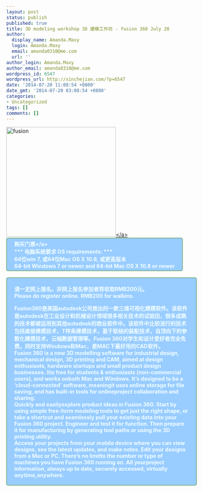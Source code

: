 ```yaml
---
layout: post
status: publish
published: true
title: 3D modeling workshop 3D 建模工作坊 - fusion 360 July 20
author:
  display_name: Amanda.Maxy
  login: Amanda.Maxy
  email: amanda0310@me.com
  url: ''
author_login: Amanda.Maxy
author_email: amanda0310@me.com
wordpress_id: 6547
wordpress_url: http://xinchejian.com/?p=6547
date: '2014-07-20 11:08:54 +0800'
date_gmt: '2014-07-20 03:08:54 +0800'
categories:
- Uncategorized
tags: []
comments: []
---
```

<p><a href="http:&#47;&#47;xinchejian.com&#47;wp-content&#47;uploads&#47;2014&#47;07&#47;fusion.png"><img src="http:&#47;&#47;xinchejian.com&#47;wp-content&#47;uploads&#47;2014&#47;07&#47;fusion-290x290.png" alt="fusion" width="290" height="290" class="aligncenter size-thumbnail wp-image-6548" &#47;><&#47;a><br />
<a style="color: rgb(242, 255, 255); font-weight: 700; border: 1px solid rgb(74, 143, 50); border-top-left-radius: 4px; border-top-right-radius: 4px; border-bottom-right-radius: 4px; border-bottom-left-radius: 4px; cursor: pointer; display: inline-block; font-size: 14px; margin-bottom: 3px; overflow: visible; padding: 5px 20px 4px; text-decoration: none; background: rgb(153, 204, 255);" href="http:&#47;&#47;www.vasee.com&#47;event&#47;view.jsp?inid=ff80808146acac6f01473fcd673a1c95" target="_blank" id="ied_button_show" alt="购买门票3D modeling workshop 3D 建模工作坊 - fusion 360" title="购买门票">购买门票<&#47;a><br />
*** 电脑系统要求 OS requirements: ***<br />
64位win 7, 或64位Mac OS X 10.8, 或更高版本<br />
64-bit Windows 7 or newer and 64-bit Mac OS X 10.8 or newer</p>
<p>请一定网上报名。非网上报名参加者将收取RMB200元。<br />
Please do register online. RMB200 for walkins.</p>
<p>Fusion360是美国autodesk公司推出的一款三维可视化建模软件。该软件是autodesk在工业设计和机械设计领域很多相关技术的试验田，很多成熟的技术都被运用到其他autodesk的商业软件中。该软件中比较流行的技术包括直接建模技术，T样条建模技术，基于联结的装配技术，自顶向下的参数化建模技术，云端数据管理等。Fusion 360对学生和设计爱好者完全免费。同时支持Windows和Mac，是MAC下最好用的CAD软件。<br />
Fusion 360 is a new 3D modelling software for industrial design, mechanical design, 3D printing and CAM, aimed at design enthusiasts, hardware startups and small product design businesses. Itis free for students & enthusiasts (non-commercial users), and works onboth Mac and Windows. It&rsquo;s designed to be a &lsquo;cloud-connected&rsquo; software, meaningit uses online storage for file saving, and has built-in tools for onlineproject collaboration and sharing.<br />
Quickly and easilyexplore product ideas in Fusion 360. Start by using simple free-form modeling tools to get just the right shape, or take a shortcut and seamlessly pull your existing data into your Fusion 360 project. Engineer and test it for function. Then prepare it for manufacturing by generating tool paths or using the 3D printing utility.<br />
Access your projects from your mobile device where you can view designs, see the latest updates, and make notes. Edit your designs from a Mac or PC. There&rsquo;s no limitto the number or type of machines you have Fusion 360 running on. All yourproject information, always up to date, securely accessed, virtually anytime,anywhere.</p>
